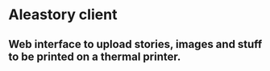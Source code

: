 # Aleastory client

## Web interface to upload stories, images and stuff to be printed on a thermal printer.


